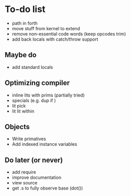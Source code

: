 # To-do list

* path in forth
* move stuff from kernel to extend
* remove non-essential code words (keep opcodes trim)
* add back locals with catch/throw support

## Maybe do

* add standard locals

## Optimizing compiler

* inline lits with prims (partially tried)
* specials (e.g. dup if )
* lit pick
* lit lit within

## Objects

* Write primatives
* Add indexed instance variables

## Do later (or never)

* add require
* improve documentation
* view source
* get .s to fully observe base (dot())

